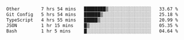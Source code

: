 <!--START_SECTION:waka-->

```txt
Other        7 hrs 54 mins   ████████▒░░░░░░░░░░░░░░░░   33.67 %
Git Config   5 hrs 54 mins   ██████▒░░░░░░░░░░░░░░░░░░   25.18 %
TypeScript   4 hrs 55 mins   █████▒░░░░░░░░░░░░░░░░░░░   20.99 %
JSON         1 hr 15 mins    █▒░░░░░░░░░░░░░░░░░░░░░░░   05.35 %
Bash         1 hr 5 mins     █░░░░░░░░░░░░░░░░░░░░░░░░   04.64 %
```

<!--END_SECTION:waka-->